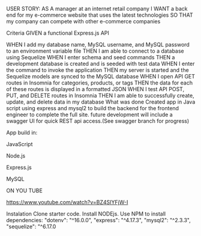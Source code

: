 
USER STORY:
AS A manager at an internet retail company
I WANT a back end for my e-commerce website that uses the latest technologies
SO THAT my company can compete with other e-commerce companies

Criteria
GIVEN a functional Express.js API

WHEN I add my database name, MySQL username, and MySQL password to an environment variable file
THEN I am able to connect to a database using Sequelize
WHEN I enter schema and seed commands
THEN a development database is created and is seeded with test data
WHEN I enter the command to invoke the application
THEN my server is started and the Sequelize models are synced to the MySQL database
WHEN I open API GET routes in Insomnia for categories, products, or tags
THEN the data for each of these routes is displayed in a formatted JSON
WHEN I test API POST, PUT, and DELETE routes in Insomnia
THEN I am able to successfully create, update, and delete data in my database
What was done
Created app in Java script using express and mysql2 to build the backend for the frontend engineer to complete the full site. future development will include a swagger UI for quick REST api access.(See swagger branch for progress)

App build in:

JavaScript

Node.js 

Express.js

MySQL

ON YOU TUBE

https://www.youtube.com/watch?v=BZ4SIYFjW-I

Instalation
Clone starter code.
Install NODEjs.
Use NPM to install dependencies: "dotenv": "^16.0.0", "express": "^4.17.3", "mysql2": "^2.3.3", "sequelize": "^6.17.0
